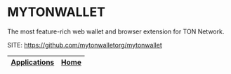 # MYTONWALLET

 The most feature-rich web wallet and browser extension for TON Network.

 SITE: https://github.com/mytonwalletorg/mytonwallet

 | [Applications](https://portable-linux-apps.github.io/apps.html) | [Home](https://portable-linux-apps.github.io)
 | --- | --- |
